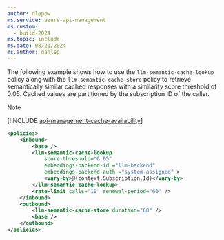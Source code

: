 ```yaml
---
author: dlepow
ms.service: azure-api-management
ms.custom:
  - build-2024
ms.topic: include
ms.date: 08/21/2024
ms.author: danlep
---
```


The following example shows how to use the `llm-semantic-cache-lookup` policy along with the `llm-semantic-cache-store` policy to retrieve semantically similar cached responses with a similarity score threshold of 0.05. Cached values are partitioned by the subscription ID of the caller. 

> [!NOTE]
> [!INCLUDE [api-management-cache-availability](../../includes/api-management-cache-availability.md)]

```xml
<policies>
    <inbound>
        <base />
        <llm-semantic-cache-lookup
            score-threshold="0.05"
            embeddings-backend-id ="llm-backend"
            embeddings-backend-auth ="system-assigned" >
            <vary-by>@(context.Subscription.Id)</vary-by>
        </llm-semantic-cache-lookup>
        <rate-limit calls="10" renewal-period="60" />
    </inbound>
    <outbound>
        <llm-semantic-cache-store duration="60" />
        <base />
    </outbound>
</policies>
```
